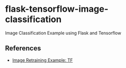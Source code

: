 # flask-tensorflow-image-classification
Image Classification Example using Flask and Tensorflow


## References

* [Image Retraining Example:  TF](https://www.tensorflow.org/hub/tutorials/tf2_image_retraining)
